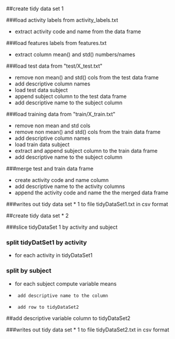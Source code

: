 ##create tidy data set 1

###load activity labels from activity_labels.txt
* extract activity code and name from the data frame

###load features labels from features.txt
* extract column mean() and std() numbers/names 


###load test data from "test/X_test.txt"
* remove non mean() and std() cols from the test data frame
* add descriptive column names
* load test data subject
* append subject column to the test data frame
* add descriptive name to the subject column



###load training data from "train/X_train.txt"
* remove non mean and std cols
* remove non mean() and std() cols from the train data frame
* add descriptive column names
* load train data subject
* extract and append subject column to the train data frame
* add descriptive name to the subject column


###merge test and train data frame
* create activity code and name column
* add descriptive name to the activity columns
* append the activity code and name the the merged data frame

###writes out tidy data set * 1 to file tidyDataSet1.txt in csv format


##create tidy data set *  2

###slice tidyDataSet 1 by activity and subject
### split tidyDatSet1 by activity
* for each activity in tidyDataSet1
###   split by subject
*   for each subject compute variable means
*      add descriptive name to the column
*      add row to tidyDataSet2
##add descriptive variable column to tidyDataSet2

###writes out tidy data set * 1 to file tidyDataSet2.txt in csv format
